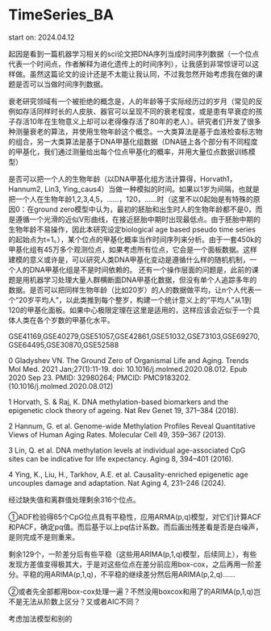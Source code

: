 # TimeSeries_BA
start on: 2024.04.12

起因是看到一篇机器学习相关的sci论文把DNA序列当成时间序列数据（一个位点代表一个时间点，作者解释为进化遗传上的时间序列），让我感到非常惊讶可以这样做。虽然这篇论文的设计还是不太能让我认同，不过我忽然开始考虑我在做的课题是否可以当做时间序列数据。

衰老研究领域有一个被拒绝的概念是，人的年龄等于实际经历过的岁月（常见的反例如存活同样时长的人皮肤、器官可以呈现不同的衰老程度，或是患有早衰症的孩子存活10年在生物意义上却可以老得像存活了80年的老人）。研究者们开发了很多种测量衰老的算法，并使用生物年龄这个概念。一大类算法是基于血液检查标志物的组合，另一大类算法是基于DNA甲基化组数据（DNA链上各个部分有不同程度的甲基化，我们通过测量给出每个位点甲基化的概率，并用大量位点数据训练模型）

是否可以把一个人的生物年龄（以DNA甲基化组方法计算得，Horvath1，Hannum2, Lin3, Ying_caus4）当做一种模拟的时间。如果以1岁为间隔，也就是把一个人在生物年龄1,2,3,4,5，……，120，……时（这里不以0起始是有特殊的原因0：在ground zero模型中认为，最初的胚胎和出生时人的生物年龄都不是0，而是遵循一个光滑的近似V形曲线，在接近胚胎中期时出现最低点。由于胚胎中期的生物年龄不易操作，因此本研究设定biological age based pseudo time series的起始点为t=1。），某个位点的甲基化概率当作时间序列来分析。由于一套450k的甲基化组有45万多个观测位点，如果考虑所有位点，它会是一个面板数据。这样建模的意义或许是，可以研究人类DNA甲基化变动是遵循什么样的随机机制，一个人的DNA甲基化组是不是时间依赖的。
还有一个操作层面的问题是，此前的课题是用机器学习处理大量人群横断面DNA甲基化数据，但没有单个人追踪多年的数据。是否可以把同样生物年龄（比如20岁）的人的数据做平均，让n个人代表一个“20岁平均人”，以此类推到每个整岁，构建一个统计意义上的“平均人”从1到120的甲基化面板。如果中心极限定理在这里是适用的，这样应该会近似于一个具体人类在各个岁数的甲基化水平。

GSE41169,GSE40279,GSE51057,GSE42861,GSE51032,GSE73103,GSE69270,GSE64495,GSE30870,GSE52588

0 Gladyshev VN. The Ground Zero of Organismal Life and Aging. Trends Mol Med. 2021 Jan;27(1):11-19. doi: 10.1016/j.molmed.2020.08.012. Epub 2020 Sep 23. PMID: 32980264; PMCID: PMC9183202.(10.1016/j.molmed.2020.08.012)

1 Horvath, S. & Raj, K. DNA methylation-based biomarkers and the epigenetic clock theory of ageing. Nat Rev Genet 19, 371–384 (2018).

2 Hannum, G. et al. Genome-wide Methylation Profiles Reveal Quantitative Views of Human Aging Rates. Molecular Cell 49, 359–367 (2013).

3 Lin, Q. et al. DNA methylation levels at individual age-associated CpG sites can be indicative for life expectancy. Aging 8, 394–401 (2016).

4 Ying, K., Liu, H., Tarkhov, A.E. et al. Causality-enriched epigenetic age uncouples damage and adaptation. Nat Aging 4, 231–246 (2024).


经过缺失值和离群值处理剩余316个位点。

①ADF检验得65个CpG位点具有平稳性，应用ARMA(p,q)模型，对它们计算ACF和PACF，确定pq值。而后基于以上pq估计系数。而后画出残差看是否是白噪声，是则完成不是则重来。

剩余129个，一阶差分后有些平稳（这些用ARIMA(p,1,q)模型，后续同上），有些发现方差值变得极其大，于是对这些位点在差分前应用box-cox，之后再用一阶差分。平稳的用ARIMA(p,1,q)，不平稳的继续差分然后用ARIMA(p,2,q)……

②或者先全部都用box-cox处理一遍？不然没用boxcox和用了的ARIMA(p,1,q)岂不是无法从阶数上区分？又或者AIC不同？

考虑加法模型和别的
